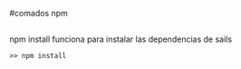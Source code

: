 #comados npm
## 
npm install funciona para instalar las dependencias de sails
```
>> npm install
```
